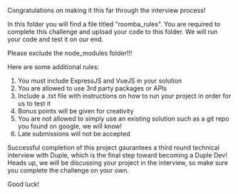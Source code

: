 Congratulations on making it this far through the interview process!

In this folder you will find a file titled "roomba_rules". You are required to complete this challenge and upload your code to this folder.
We will run your code and test it on our end.

Please exclude the node_modules folder!!!

Here are some additional rules:

1. You must include ExpressJS and VueJS in your solution
2. You are allowed to use 3rd party packages or APIs
3. Include a .txt file with instructions on how to run your project in order for us to test it
4. Bonus points will be given for creativity
5. You are not allowed to simply use an existing solution such as a git repo you found on google, we will know!
6. Late submissions will not be accepted

Successful completion of this project gaurantees a third round technical interview with Duple, which is the final step toward becoming a Duple Dev!
Heads up, we will be discussing your project in the interview, so make sure you complete the challenge on your own.

Good luck!
